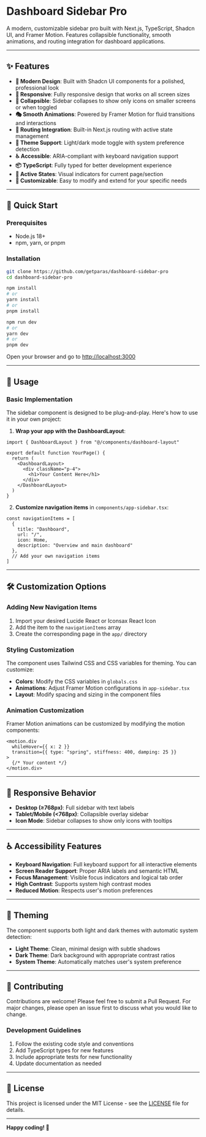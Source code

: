 # Dashboard Sidebar Pro

A modern, customizable sidebar pro built with Next.js, TypeScript, Shadcn UI, and Framer Motion. Features collapsible functionality, smooth animations, and routing integration for dashboard applications.

---

## ✨ Features

- **🎨 Modern Design**: Built with Shadcn UI components for a polished, professional look  
- **📱 Responsive**: Fully responsive design that works on all screen sizes  
- **🔄 Collapsible**: Sidebar collapses to show only icons on smaller screens or when toggled  
- **🎭 Smooth Animations**: Powered by Framer Motion for fluid transitions and interactions  
- **🧭 Routing Integration**: Built-in Next.js routing with active state management  
- **🌙 Theme Support**: Light/dark mode toggle with system preference detection  
- **♿ Accessible**: ARIA-compliant with keyboard navigation support  
- **📦 TypeScript**: Fully typed for better development experience  
- **🎯 Active States**: Visual indicators for current page/section  
- **🔧 Customizable**: Easy to modify and extend for your specific needs  

---

## 🚀 Quick Start

### Prerequisites

- Node.js 18+
- npm, yarn, or pnpm

### Installation

```bash
git clone https://github.com/getparas/dashboard-sidebar-pro
cd dashboard-sidebar-pro
```

```bash
npm install
# or
yarn install
# or
pnpm install
```

```bash
npm run dev
# or
yarn dev
# or
pnpm dev
```

Open your browser and go to [http://localhost:3000](http://localhost:3000)

---

## 🎯 Usage

### Basic Implementation

The sidebar component is designed to be plug-and-play. Here's how to use it in your own project:

1. **Wrap your app with the DashboardLayout**:

```tsx
import { DashboardLayout } from "@/components/dashboard-layout"

export default function YourPage() {
  return (
    <DashboardLayout>
      <div className="p-4">
        <h1>Your Content Here</h1>
      </div>
    </DashboardLayout>
  )
}
```

2. **Customize navigation items** in `components/app-sidebar.tsx`:

```tsx
const navigationItems = [
  {
    title: "Dashboard",
    url: "/",
    icon: Home,
    description: "Overview and main dashboard"
  },
  // Add your own navigation items
]
```

---

## 🛠 Customization Options

### Adding New Navigation Items

1. Import your desired Lucide React or Iconsax React Icon  
2. Add the item to the `navigationItems` array  
3. Create the corresponding page in the `app/` directory  

### Styling Customization

The component uses Tailwind CSS and CSS variables for theming. You can customize:

- **Colors**: Modify the CSS variables in `globals.css`
- **Animations**: Adjust Framer Motion configurations in `app-sidebar.tsx`
- **Layout**: Modify spacing and sizing in the component files

### Animation Customization

Framer Motion animations can be customized by modifying the motion components:

```tsx
<motion.div
  whileHover={{ x: 2 }}
  transition={{ type: "spring", stiffness: 400, damping: 25 }}
>
  {/* Your content */}
</motion.div>
```

---

## 📱 Responsive Behavior

- **Desktop (≥768px)**: Full sidebar with text labels  
- **Tablet/Mobile (<768px)**: Collapsible overlay sidebar  
- **Icon Mode**: Sidebar collapses to show only icons with tooltips  

---

## ♿ Accessibility Features

- **Keyboard Navigation**: Full keyboard support for all interactive elements  
- **Screen Reader Support**: Proper ARIA labels and semantic HTML  
- **Focus Management**: Visible focus indicators and logical tab order  
- **High Contrast**: Supports system high contrast modes  
- **Reduced Motion**: Respects user's motion preferences  

---

## 🎨 Theming

The component supports both light and dark themes with automatic system detection:

- **Light Theme**: Clean, minimal design with subtle shadows  
- **Dark Theme**: Dark background with appropriate contrast ratios  
- **System Theme**: Automatically matches user's system preference  

---

## 🤝 Contributing

Contributions are welcome! Please feel free to submit a Pull Request. For major changes, please open an issue first to discuss what you would like to change.

### Development Guidelines

1. Follow the existing code style and conventions  
2. Add TypeScript types for new features  
3. Include appropriate tests for new functionality  
4. Update documentation as needed  

---

## 📄 License

This project is licensed under the MIT License - see the [LICENSE](LICENSE) file for details.

---

**Happy coding! 🚀**
